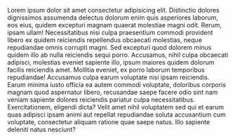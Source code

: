 Lorem ipsum dolor sit amet consectetur adipisicing elit. Distinctio dolores dignissimos assumenda delectus dolorum enim quis asperiores laborum, eos eius, quidem excepturi magnam quaerat molestiae magni odit. Rerum, ipsam ullam!
Necessitatibus nisi culpa praesentium commodi provident libero ex quidem reiciendis repellendus obcaecati molestias, neque repudiandae omnis corrupti magni. Sed excepturi quod dolorem minus quidem illo ab nulla reiciendis sequi porro.
Accusamus, nihil culpa obcaecati adipisci, molestias eveniet sapiente illo, ipsum maiores quidem dolorum facilis reiciendis amet. Mollitia eveniet, ex porro laborum temporibus repudiandae! Accusamus culpa earum voluptate nisi ipsam reiciendis.
Earum minima iusto officia ea autem commodi voluptate, doloribus corporis magnam quod aspernatur libero, recusandae saepe facere odio sint nam veniam sapiente dolores reiciendis pariatur culpa necessitatibus. Exercitationem, eligendi dicta?
Velit amet nihil voluptatem sed qui et earum quas adipisci ipsam animi aut repellat repudiandae soluta accusantium cum voluptate, consectetur aliquam ratione quae saepe natus. Illo sapiente deleniti natus nesciunt?